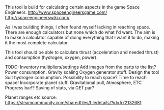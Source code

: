 This tool is build for calculating certain aspects in the game Space Engineers.
http://www.spaceengineersgame.com/
http://spaceengineerswiki.com/

As I was building things, I often found myself lacking in reaching space.
There are enough calculators but none which do what I'd want.
The aim is to make a calculator capable of doing everything that I want it to do, making it the most complete calculator.

This tool should be able to calculate thrust (acceleration and needed thrust) and consumption (hydrogen, oxygen, power).

TODO:
Inventory multipliers/settings
Add images from the parts to the list?
Power consumption.
Gravity scaling
Oxygen generator stuff.
Design the tool
Suit hydrogen consumption.
Possibility to reach space?
Time to reach space!
Incorporate planet stuff.
    Gravitational pull,
    Atmosphere,
    ETC
Progress bar!?
Saving of stats, via GET par?




Planet ranges etc source:
https://steamcommunity.com/sharedfiles/filedetails/?id=572132681

